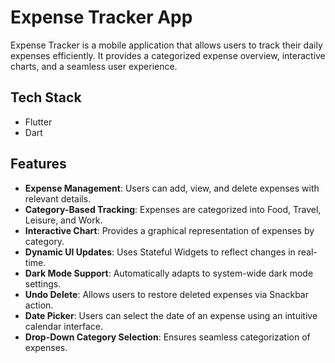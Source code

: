 # Expense Tracker App

Expense Tracker is a mobile application that allows users to track their daily expenses efficiently. It provides a categorized expense overview, interactive charts, and a seamless user experience.

## Tech Stack

- Flutter  
- Dart  

## Features

- **Expense Management**: Users can add, view, and delete expenses with relevant details.  
- **Category-Based Tracking**: Expenses are categorized into Food, Travel, Leisure, and Work.  
- **Interactive Chart**: Provides a graphical representation of expenses by category.  
- **Dynamic UI Updates**: Uses Stateful Widgets to reflect changes in real-time.  
- **Dark Mode Support**: Automatically adapts to system-wide dark mode settings.  
- **Undo Delete**: Allows users to restore deleted expenses via Snackbar action.  
- **Date Picker**: Users can select the date of an expense using an intuitive calendar interface.  
- **Drop-Down Category Selection**: Ensures seamless categorization of expenses.  
